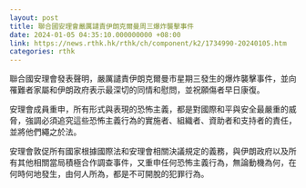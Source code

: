 ```yaml
---
layout: post
title: 聯合國安理會嚴厲譴責伊朗克爾曼周三爆炸襲擊事件
date: 2024-01-05 04:35:10.000000000 +08:00
link: https://news.rthk.hk/rthk/ch/component/k2/1734990-20240105.htm
categories: rthk
---
```


聯合國安理會發表聲明，嚴厲譴責伊朗克爾曼市星期三發生的爆炸襲擊事件，並向罹難者家屬和伊朗政府表示最深切的同情和慰問，並祝願傷者早日康復。

安理會成員重申，所有形式與表現的恐怖主義，都是對國際和平與安全最嚴重的威脅，強調必須追究這些恐怖主義行為的實施者、組織者、資助者和支持者的責任，並將他們繩之於法。

安理會敦促所有國家根據國際法和安理會相關決議規定的義務，與伊朗政府以及所有其他相關當局積極合作調查事件，又重申任何恐怖主義行為，無論動機為何，在何時何地發生，由何人所為，都是不可開脫的犯罪行為。
